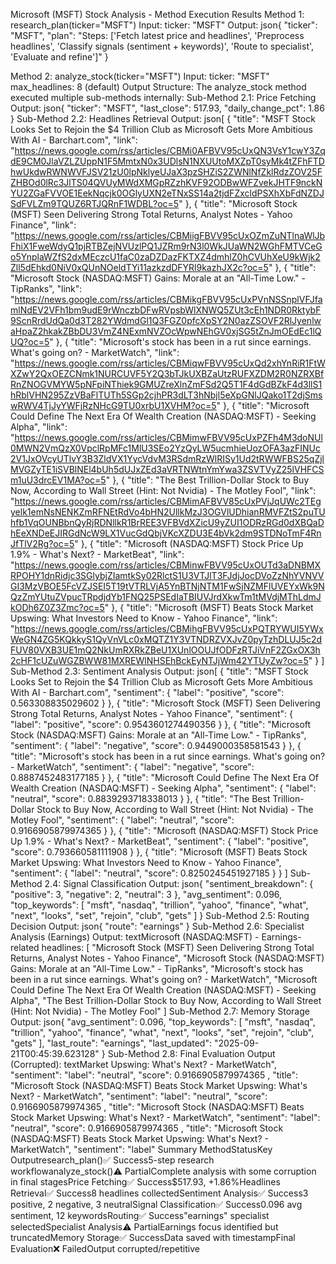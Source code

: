 Microsoft (MSFT) Stock Analysis - Method Execution Results
Method 1: research_plan(ticker="MSFT")
Input:
ticker: "MSFT"
Output:
json{
  "ticker": "MSFT",
  "plan": "Steps: ['Fetch latest price and headlines', 'Preprocess headlines', 'Classify signals (sentiment + keywords)', 'Route to specialist', 'Evaluate and refine']"
}

Method 2: analyze_stock(ticker="MSFT")
Input:
ticker: "MSFT"
max_headlines: 8 (default)
Output Structure:
The analyze_stock method executed multiple sub-methods internally:
Sub-Method 2.1: Price Fetching
Output:
json{
  "ticker": "MSFT",
  "last_close": 517.93,
  "daily_change_pct": 1.86
}
Sub-Method 2.2: Headlines Retrieval
Output:
json[
  {
    "title": "MSFT Stock Looks Set to Rejoin the $4 Trillion Club as Microsoft Gets More Ambitious With AI - Barchart.com",
    "link": "https://news.google.com/rss/articles/CBMi0AFBVV95cUxQN3VsY1cwY3ZqdE9CM0JlaVZLZUppN1F5MmtxN0x3UDlsN1NXUUtoMXZpT0syMk4tZFhFTDhwUkdwRWNWVFJSV21zU0lpNklyeUJaX3pzSHZiS2ZWNlNfZklRdzZOV25FZHBOd0lRc3JlTS04QVUyMWdXMGpRZzhKVF92ODBwWFZvekJHTF9nckNYU2ZGaFVVOE1EekNqcjk0OGlyUXN2eTNxSS14a2tjdFZxcldPSXhXbFdNZDJSdFVLZm9TQUZ6RTJQRnF1WDBL?oc=5"
  },
  {
    "title": "Microsoft Stock (MSFT) Seen Delivering Strong Total Returns, Analyst Notes - Yahoo Finance",
    "link": "https://news.google.com/rss/articles/CBMiigFBVV95cUxOZmZuNTlnaWlJbFhiX1FweWdyQ1pjRTBZejNVUzlPQ1JZRm9rN3l0WkJUaWN2WGhFMTVCeGo5YnplaWZfS2dxMEczcU1faC0zaDZDazFKTXZ4dmhlZ0hCVUhXeU9kWjk2Zll5dEhkd0NiV0xQUnNOeldTYi11azkzdDFYRl9kazhJX2c?oc=5"
  },
  {
    "title": "Microsoft Stock (NASDAQ:MSFT) Gains: Morale at an \"All-Time Low.\" - TipRanks",
    "link": "https://news.google.com/rss/articles/CBMikgFBVV95cUxPVnNSSnplVFJfamlNdEV2VFh1bm9udE9rWnczbDFwRVpsbWlXNWQ5ZUt3cEh1NDR0RktybF9ScnRrdUdQa0d3T282YWdmdGl1Q3FGZ0pfcXpSY2N0azZSOVF2RlJyenlwaHpaZ2hkakZBbDU3VmZ4NExmNVZOcWpwNEhGV0xjSG5tZnJmOEdEc1lQUQ?oc=5"
  },
  {
    "title": "Microsoft's stock has been in a rut since earnings. What's going on? - MarketWatch",
    "link": "https://news.google.com/rss/articles/CBMiqwFBVV95cUxQd2xhYnRiR1FtWXZwY2QxOEZCNmk1NURCUVF5Y2Q3bTJkUXBZaUtzRUFXZDM2R0NZRXBfRnZNOGVMYW5pNFpiNThiek9GMUZreXlnZmFSd2Q5T1F4dGdBZkF4d3llS1hRblVHN295ZzVBaFlTUTh5SGp2cjhPR3dLT3hNbjl5eXpGNlJQako1T2djSmswRWV4TjJyYWFjRzNHcG9TU0xrbU1XVHM?oc=5"
  },
  {
    "title": "Microsoft Could Define The Next Era Of Wealth Creation (NASDAQ:MSFT) - Seeking Alpha",
    "link": "https://news.google.com/rss/articles/CBMimwFBVV95cUxPZFh4M3doNUl0MWN2VmQzX0VpclRpMFc1MlU3SEo2YzQyLW5ucmhieUozOFA3azFINUc2V1JxOVcyUTlvY3B3ZldVX1YycVdvM3RSdmRzWlRISy1Ud2tRWWFBS25qZjlMVGZyTE1iSVBlNEl4bUh5dUJxZEd3aVRTNWtnYmYwa3ZSVTVyZ25lVHFCSm1uU3drcEV1MA?oc=5"
  },
  {
    "title": "The Best Trillion-Dollar Stock to Buy Now, According to Wall Street (Hint: Not Nvidia) - The Motley Fool",
    "link": "https://news.google.com/rss/articles/CBMimAFBVV85cUxPVjJqUWc2TEgyelk1emNsNENKZmRFNEtRdVo4bHN2UllkMzJ3OGVlUDhianRMVFZtS2puTUhfb1VqOUNBbnQyRjRDNllkR1BrREE3VFBVdXZicU9yZUI1ODRzRGd0dXBQaDhEeXNDeEJIRGdNcW9LX1VucGdQbjVKcXZDU3E4bVk2dm9STDNoTmF4RnJfTlV2Rg?oc=5"
  },
  {
    "title": "Microsoft (NASDAQ:MSFT) Stock Price Up 1.9% - What's Next? - MarketBeat",
    "link": "https://news.google.com/rss/articles/CBMinwFBVV95cUxOUTd3aDNBMXRPOHY1dnRidjc3SGlybjZIamtkSy02RlctS1U3VTJlT3FJdjJocDVoZzNhYVNVVGI3MzVBOE5FcVZJSEI5T19tVTRLVjA5YnBTNjNTM1FwSjNZMFlUVEYxWk9NQzZmYUtuZVpucTRpdjdYb1FNQ25PSEdIaTBIUVJrdXkwTm1tMVdjMThLdmJkODh6Z0Z3Zmc?oc=5"
  },
  {
    "title": "Microsoft (MSFT) Beats Stock Market Upswing: What Investors Need to Know - Yahoo Finance",
    "link": "https://news.google.com/rss/articles/CBMihgFBVV95cUxPQTRYWUI5YWxWeGN4ZG5KQkkyS1QyVnVLc0xMQTZ1Y3VTNDRZVXJvZ0pyTzhDLUJ5c2dFUV80VXB3UE1mQ2NkUmRXRkZBeU1XUnlOOUJfODFzRTJiVnF2ZGxOX3h2cHF1cUZuWGZBWW81MXREWlNHSEhBckEyNTJjWm42YTUyZw?oc=5"
  }
]
Sub-Method 2.3: Sentiment Analysis
Output:
json[
  {
    "title": "MSFT Stock Looks Set to Rejoin the $4 Trillion Club as Microsoft Gets More Ambitious With AI - Barchart.com",
    "sentiment": {
      "label": "positive",
      "score": 0.563308835029602
    }
  },
  {
    "title": "Microsoft Stock (MSFT) Seen Delivering Strong Total Returns, Analyst Notes - Yahoo Finance",
    "sentiment": {
      "label": "positive", 
      "score": 0.9543601274490356
    }
  },
  {
    "title": "Microsoft Stock (NASDAQ:MSFT) Gains: Morale at an \"All-Time Low.\" - TipRanks",
    "sentiment": {
      "label": "negative",
      "score": 0.9449000358581543
    }
  },
  {
    "title": "Microsoft's stock has been in a rut since earnings. What's going on? - MarketWatch",
    "sentiment": {
      "label": "negative",
      "score": 0.8887452483177185
    }
  },
  {
    "title": "Microsoft Could Define The Next Era Of Wealth Creation (NASDAQ:MSFT) - Seeking Alpha",
    "sentiment": {
      "label": "neutral",
      "score": 0.8839293718338013
    }
  },
  {
    "title": "The Best Trillion-Dollar Stock to Buy Now, According to Wall Street (Hint: Not Nvidia) - The Motley Fool",
    "sentiment": {
      "label": "neutral",
      "score": 0.9166905879974365
    }
  },
  {
    "title": "Microsoft (NASDAQ:MSFT) Stock Price Up 1.9% - What's Next? - MarketBeat",
    "sentiment": {
      "label": "positive",
      "score": 0.793660581111908
    }
  },
  {
    "title": "Microsoft (MSFT) Beats Stock Market Upswing: What Investors Need to Know - Yahoo Finance",
    "sentiment": {
      "label": "neutral",
      "score": 0.8250245451927185
    }
  }
]
Sub-Method 2.4: Signal Classification
Output:
json{
  "sentiment_breakdown": {
    "positive": 3,
    "negative": 2, 
    "neutral": 3
  },
  "avg_sentiment": 0.096,
  "top_keywords": [
    "msft",
    "nasdaq", 
    "trillion",
    "yahoo",
    "finance",
    "what",
    "next", 
    "looks",
    "set",
    "rejoin",
    "club",
    "gets"
  ]
}
Sub-Method 2.5: Routing Decision
Output:
json{
  "route": "earnings"
}
Sub-Method 2.6: Specialist Analysis (Earnings)
Output:
textMicrosoft (NASDAQ:MSFT) - Earnings-related headlines: [
  "Microsoft Stock (MSFT) Seen Delivering Strong Total Returns, Analyst Notes - Yahoo Finance",
  "Microsoft Stock (NASDAQ:MSFT) Gains: Morale at an \"All-Time Low.\" - TipRanks", 
  "Microsoft's stock has been in a rut since earnings. What's going on? - MarketWatch",
  "Microsoft Could Define The Next Era Of Wealth Creation (NASDAQ:MSFT) - Seeking Alpha",
  "The Best Trillion-Dollar Stock to Buy Now, According to Wall Street (Hint: Not Nvidia) - The Motley Fool"
]
Sub-Method 2.7: Memory Storage
Output:
json{
  "avg_sentiment": 0.096,
  "top_keywords": [
    "msft",
    "nasdaq",
    "trillion", 
    "yahoo",
    "finance",
    "what",
    "next",
    "looks",
    "set", 
    "rejoin",
    "club",
    "gets"
  ],
  "last_route": "earnings",
  "last_updated": "2025-09-21T00:45:39.623128"
}
Sub-Method 2.8: Final Evaluation
Output (Corrupted):
textMarket Upswing: What's Next? - MarketWatch", "sentiment": "label": "neutral", "score": 0.9166905879974365 , "title": "Microsoft Stock (NASDAQ:MSFT) Beats Stock Market Upswing: What's Next? - MarketWatch", "sentiment": "label": "neutral", "score": 0.9166905879974365 , "title": "Microsoft Stock (NASDAQ:MSFT) Beats Stock Market Upswing: What's Next? - MarketWatch", "sentiment": "label": "neutral", "score": 0.9166905879974365 , "title": "Microsoft Stock (NASDAQ:MSFT) Beats Stock Market Upswing: What's Next? - MarketWatch", "sentiment": "label"
Summary
MethodStatusKey Outputresearch_plan()✅ Success5-step research workflowanalyze_stock()⚠️ PartialComplete analysis with some corruption in final stagesPrice Fetching✅ Success$517.93, +1.86%Headlines Retrieval✅ Success8 headlines collectedSentiment Analysis✅ Success3 positive, 2 negative, 3 neutralSignal Classification✅ Success0.096 avg sentiment, 12 keywordsRouting✅ Success"earnings" specialist selectedSpecialist Analysis⚠️ PartialEarnings focus identified but truncatedMemory Storage✅ SuccessData saved with timestampFinal Evaluation❌ FailedOutput corrupted/repetitive
